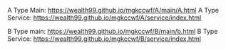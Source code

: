 A Type Main: https://wealth99.github.io/mgkccwf/A/main/A.html
A Type Service: https://wealth99.github.io/mgkccwf/A/service/index.html

B Type main: https://wealth99.github.io/mgkccwf/B/main/b.html
B Type Service: https://wealth99.github.io/mgkccwf/B/service/index.html